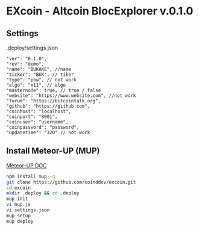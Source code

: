 # EXcoin - Altcoin BlocExplorer v.0.1.0

Settings
--
.deploy/settings.json
```
"ver": "0.1.0",
"rev": "demo",
"name": "BUKAKE", //name
"ticker": "BKK", // tiker
"type": "pow", // not work
"algo": "x11", // algo
"masternode": true, // true / false
"website": "https://www.website.com", //not work
"forum": "https://bitcointalk.org",
"github": "https://github.com",
"coinhost": "localhost",
"coinport": "8001",
"coinuser": "username",
"coinpassword": "password",
"updatetime": "320" // not work
```

Install Meteor-UP (MUP)
--
[Meteor-UP DOC](http://meteor-up.com/docs.html)
```sh
npm install mup -g
git clone https://github.com/coinddev/excoin.git
cd excoin
mkdir .deploy && cd .deploy
mup init
vi mup.js
vi settings.json
mup setup
mup deploy
```
